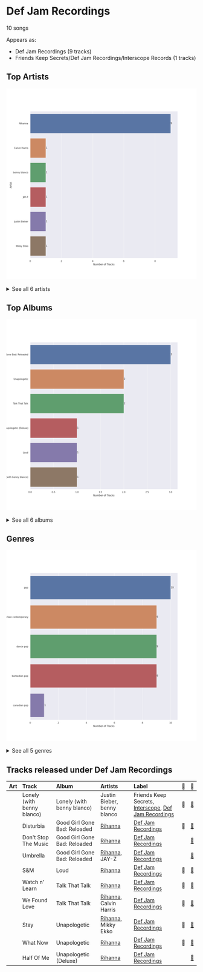 # Def Jam Recordings

10 songs

Appears as:
- Def Jam Recordings (9 tracks)
- Friends Keep Secrets/Def Jam Recordings/Interscope Records (1 tracks)

## Top Artists

![Bar chart of top 6 artists](../images/labels/def_jam_recordings/artists.png)


<details>
<summary>See all 6 artists</summary>

|   Number of Tracks | Art                                                                                              | Artist                           | 🔗                                                           |
|-------------------:|:-------------------------------------------------------------------------------------------------|:---------------------------------|:------------------------------------------------------------|
|                  9 | <img src="https://i.scdn.co/image/ab6761610000e5eb99e4fca7c0b7cb166d915789" alt="" width="50" /> | [Rihanna](../artists/rihanna.md) | [🔗](https://open.spotify.com/artist/5pKCCKE2ajJHZ9KAiaK11H) |
|                  1 | <img src="https://i.scdn.co/image/ab6761610000e5eb578905d5539cff25568dc097" alt="" width="50" /> | Calvin Harris                    | [🔗](https://open.spotify.com/artist/7CajNmpbOovFoOoasH2HaY) |
|                  1 | <img src="https://i.scdn.co/image/ab6761610000e5eb860c37890942e05e58c19372" alt="" width="50" /> | benny blanco                     | [🔗](https://open.spotify.com/artist/5CiGnKThu5ctn9pBxv7DGa) |
|                  1 | <img src="https://i.scdn.co/image/ab6761610000e5ebc75afcd5a9027f60eaebb5e4" alt="" width="50" /> | JAY-Z                            | [🔗](https://open.spotify.com/artist/3nFkdlSjzX9mRTtwJOzDYB) |
|                  1 | <img src="https://i.scdn.co/image/ab6761610000e5eb8ae7f2aaa9817a704a87ea36" alt="" width="50" /> | Justin Bieber                    | [🔗](https://open.spotify.com/artist/1uNFoZAHBGtllmzznpCI3s) |
|                  1 | <img src="https://i.scdn.co/image/ab6761610000e5eb81d954dd35145481964ddd6c" alt="" width="50" /> | Mikky Ekko                       | [🔗](https://open.spotify.com/artist/1buzCmyYZE4kcdLRudsb8V) |

</details>


## Top Albums

![Bar chart of top 6 albums](../images/labels/def_jam_recordings/albums.png)


<details>
<summary>See all 6 albums</summary>

|   Number of Tracks | Art                                                                                              | Album                        | 🔗                                                          |
|-------------------:|:-------------------------------------------------------------------------------------------------|:-----------------------------|:-----------------------------------------------------------|
|                  3 | <img src="https://i.scdn.co/image/ab67616d0000b273f9f27162ab1ed45b8d7a7e98" alt="" width="50" /> | Good Girl Gone Bad: Reloaded | [🔗](https://open.spotify.com/album/3JSWZWeTHF4HDGt5Eozdy7) |
|                  2 | <img src="https://i.scdn.co/image/ab67616d0000b2731f69f49a0d2f6b13a79efe02" alt="" width="50" /> | Unapologetic                 | [🔗](https://open.spotify.com/album/0XJya16l3K1J2dEwY19F8z) |
|                  2 | <img src="https://i.scdn.co/image/ab67616d0000b2731c5eacf6965d328c2c795cef" alt="" width="50" /> | Talk That Talk               | [🔗](https://open.spotify.com/album/1Kw1bVd07oRqcjrcjQKC8T) |
|                  1 | <img src="https://i.scdn.co/image/ab67616d0000b2730e6cedee56e37a9a65f2164d" alt="" width="50" /> | Unapologetic (Deluxe)        | [🔗](https://open.spotify.com/album/4eddbruVtOqw8khwxSH6H2) |
|                  1 | <img src="https://i.scdn.co/image/ab67616d0000b273aa16162c83c19d587a3bfa45" alt="" width="50" /> | Loud                         | [🔗](https://open.spotify.com/album/6UHhmTLl9T1scRYLmpHcDX) |
|                  1 | <img src="https://i.scdn.co/image/ab67616d0000b27383b22beb73e2014b20159685" alt="" width="50" /> | Lonely (with benny blanco)   | [🔗](https://open.spotify.com/album/3P5WIUJO0Ots1lQx09TOxk) |

</details>


## Genres

![Bar chart of top 5 genres](../images/labels/def_jam_recordings/genres.png)


<details>
<summary>See all 5 genres</summary>

|   Number of Tracks | Genre                               |
|-------------------:|:------------------------------------|
|                 10 | [pop](../genres/pop.md)             |
|                  9 | urban contemporary                  |
|                  9 | [dance pop](../genres/dance_pop.md) |
|                  9 | barbadian pop                       |
|                  1 | canadian pop                        |

</details>


## Tracks released under Def Jam Recordings

| Art                                                                                              | Track                      | Album                        | Artists                                         | Label                                                                                          | 💚   | 🔗                                                          |
|:-------------------------------------------------------------------------------------------------|:---------------------------|:-----------------------------|:------------------------------------------------|:-----------------------------------------------------------------------------------------------|:----|:-----------------------------------------------------------|
| <img src="https://i.scdn.co/image/ab67616d0000b27383b22beb73e2014b20159685" alt="" width="50" /> | Lonely (with benny blanco) | Lonely (with benny blanco)   | Justin Bieber, benny blanco                     | Friends Keep Secrets, [Interscope](interscope.md), [Def Jam Recordings](def_jam_recordings.md) | 💚   | [🔗](https://open.spotify.com/track/4y4spB9m0Q6026KfkAvy9Q) |
| <img src="https://i.scdn.co/image/ab67616d0000b273f9f27162ab1ed45b8d7a7e98" alt="" width="50" /> | Disturbia                  | Good Girl Gone Bad: Reloaded | [Rihanna](../artists/rihanna.md)                | [Def Jam Recordings](def_jam_recordings.md)                                                    | 💚   | [🔗](https://open.spotify.com/track/2VOomzT6VavJOGBeySqaMc) |
| <img src="https://i.scdn.co/image/ab67616d0000b273f9f27162ab1ed45b8d7a7e98" alt="" width="50" /> | Don't Stop The Music       | Good Girl Gone Bad: Reloaded | [Rihanna](../artists/rihanna.md)                | [Def Jam Recordings](def_jam_recordings.md)                                                    |     | [🔗](https://open.spotify.com/track/0ByMNEPAPpOR5H69DVrTNy) |
| <img src="https://i.scdn.co/image/ab67616d0000b273f9f27162ab1ed45b8d7a7e98" alt="" width="50" /> | Umbrella                   | Good Girl Gone Bad: Reloaded | [Rihanna](../artists/rihanna.md), JAY-Z         | [Def Jam Recordings](def_jam_recordings.md)                                                    |     | [🔗](https://open.spotify.com/track/49FYlytm3dAAraYgpoJZux) |
| <img src="https://i.scdn.co/image/ab67616d0000b273aa16162c83c19d587a3bfa45" alt="" width="50" /> | S&M                        | Loud                         | [Rihanna](../artists/rihanna.md)                | [Def Jam Recordings](def_jam_recordings.md)                                                    | 💚   | [🔗](https://open.spotify.com/track/08Bfk5Y2S5fCxgxk371Eel) |
| <img src="https://i.scdn.co/image/ab67616d0000b2731c5eacf6965d328c2c795cef" alt="" width="50" /> | Watch n' Learn             | Talk That Talk               | [Rihanna](../artists/rihanna.md)                | [Def Jam Recordings](def_jam_recordings.md)                                                    | 💚   | [🔗](https://open.spotify.com/track/1ROCX1nquOZ5i05YfGysu0) |
| <img src="https://i.scdn.co/image/ab67616d0000b2731c5eacf6965d328c2c795cef" alt="" width="50" /> | We Found Love              | Talk That Talk               | [Rihanna](../artists/rihanna.md), Calvin Harris | [Def Jam Recordings](def_jam_recordings.md)                                                    | 💚   | [🔗](https://open.spotify.com/track/0U10zFw4GlBacOy9VDGfGL) |
| <img src="https://i.scdn.co/image/ab67616d0000b2731f69f49a0d2f6b13a79efe02" alt="" width="50" /> | Stay                       | Unapologetic                 | [Rihanna](../artists/rihanna.md), Mikky Ekko    | [Def Jam Recordings](def_jam_recordings.md)                                                    | 💚   | [🔗](https://open.spotify.com/track/1AoKQqqkNTpmWqW8HKs8oL) |
| <img src="https://i.scdn.co/image/ab67616d0000b2731f69f49a0d2f6b13a79efe02" alt="" width="50" /> | What Now                   | Unapologetic                 | [Rihanna](../artists/rihanna.md)                | [Def Jam Recordings](def_jam_recordings.md)                                                    | 💚   | [🔗](https://open.spotify.com/track/5I6KaV4xAc6ZYyOgEtp6dc) |
| <img src="https://i.scdn.co/image/ab67616d0000b2730e6cedee56e37a9a65f2164d" alt="" width="50" /> | Half Of Me                 | Unapologetic (Deluxe)        | [Rihanna](../artists/rihanna.md)                | [Def Jam Recordings](def_jam_recordings.md)                                                    |     | [🔗](https://open.spotify.com/track/4bXImuY3OhNXhbQbVLFHKp) |
